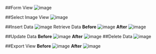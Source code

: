 ##Form View
![image](https://github.com/seymanurkaraoglan/WinFormInFirebase/assets/60842938/1bdd10f4-43f1-43f7-8b1f-8523ecba1b52)

##Select Image View
![image](https://github.com/seymanurkaraoglan/WinFormInFirebase/assets/60842938/79b53fe9-6654-4524-9a56-9ccf5f6b04ac)

##Insert Data
![image](https://github.com/seymanurkaraoglan/WinFormInFirebase/assets/60842938/ee3127c6-af35-405a-ac0c-5b4067ad8517)
Retrieve Data
**Before**
![image](https://github.com/seymanurkaraoglan/WinFormInFirebase/assets/60842938/fc47a080-0bdb-4ccd-af29-d7399cef26f2)
**After**
![image](https://github.com/seymanurkaraoglan/WinFormInFirebase/assets/60842938/e554ef7a-8762-48fa-8239-edc9f441b521)

##Update Data
**Before**
![image](https://github.com/seymanurkaraoglan/WinFormInFirebase/assets/60842938/e554ef7a-8762-48fa-8239-edc9f441b521)
**After**
![image](https://github.com/seymanurkaraoglan/WinFormInFirebase/assets/60842938/38baa8be-1f36-4e01-acbe-08f5b54635c6)
##Delete Data
![image](https://github.com/seymanurkaraoglan/WinFormInFirebase/assets/60842938/ddd28a5a-a699-45ec-82cb-8e208c9422d0)

##Export View
**Before**
![image](https://github.com/seymanurkaraoglan/WinFormInFirebase/assets/60842938/5e41000c-7ee4-4968-8398-1115fdad9c47)
**After**
![image](https://github.com/seymanurkaraoglan/WinFormInFirebase/assets/60842938/8dff90eb-b66b-4b65-b51f-8e89016ce59d)


